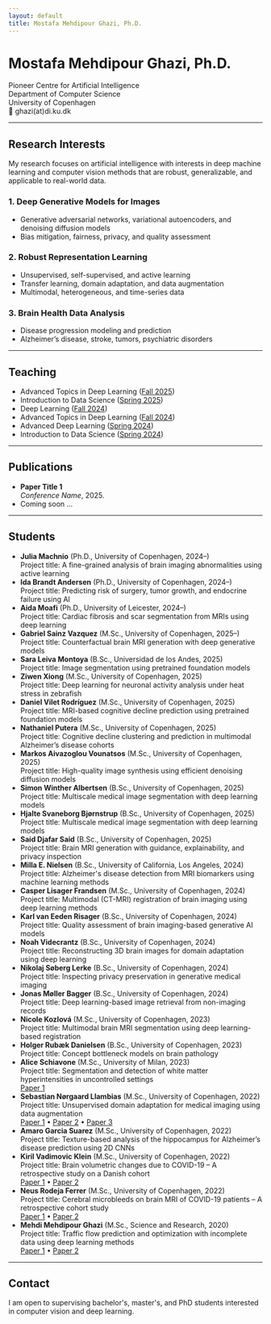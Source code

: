 ```yaml
---
layout: default
title: Mostafa Mehdipour Ghazi, Ph.D.
---
```


# Mostafa Mehdipour Ghazi, Ph.D.

Pioneer Centre for Artificial Intelligence  
Department of Computer Science  
University of Copenhagen  
📧 ghazi(at)di.ku.dk

---

## Research Interests

My research focuses on artificial intelligence with interests in deep machine learning and computer vision methods that are robust, generalizable, and applicable to real-world data. 

### 1. Deep Generative Models for Images
- Generative adversarial networks, variational autoencoders, and denoising diffusion models  
- Bias mitigation, fairness, privacy, and quality assessment  

### 2. Robust Representation Learning
- Unsupervised, self-supervised, and active learning
- Transfer learning, domain adaptation, and data augmentation
- Multimodal, heterogeneous, and time-series data  

### 3. Brain Health Data Analysis
- Disease progression modeling and prediction
- Alzheimer’s disease, stroke, tumors, psychiatric disorders

---

## Teaching

- Advanced Topics in Deep Learning ([Fall 2025](https://kurser.ku.dk/course/ndak24003u/2025-2026))  
- Introduction to Data Science ([Spring 2025](https://kurser.ku.dk/course/ndak16003u))  
- Deep Learning ([Fall 2024](https://kurser.ku.dk/course/ndak24002u/2024-2025))  
- Advanced Topics in Deep Learning ([Fall 2024](https://kurser.ku.dk/course/ndak24003u/2024-2025))  
- Advanced Deep Learning ([Spring 2024](https://kurser.ku.dk/course/ndak22002u/2023-2024))  
- Introduction to Data Science ([Spring 2024](https://kurser.ku.dk/course/ndak16003u/2024-2025))    

---

## Publications

- **Paper Title 1**  
  *Conference Name*, 2025.
- Coming soon ...

---

## Students

- **Julia Machnio** (Ph.D., University of Copenhagen, 2024–)  
  Project title: A fine-grained analysis of brain imaging abnormalities using active learning  
- **Ida Brandt Andersen** (Ph.D., University of Copenhagen, 2024–)  
  Project title: Predicting risk of surgery, tumor growth, and endocrine failure using AI  
- **Aida Moafi** (Ph.D., University of Leicester, 2024–)  
  Project title: Cardiac fibrosis and scar segmentation from MRIs using deep learning
- **Gabriel Sainz Vazquez** (M.Sc., University of Copenhagen, 2025–)  
  Project title: Counterfactual brain MRI generation with deep generative models  
- **Sara Leiva Montoya** (B.Sc., Universidad de los Andes, 2025)  
  Project title: Image segmentation using pretrained foundation models  
- **Ziwen Xiong** (M.Sc., University of Copenhagen, 2025)  
  Project title: Deep learning for neuronal activity analysis under heat stress in zebrafish  
- **Daniel Vilet Rodríguez** (M.Sc., University of Copenhagen, 2025)  
  Project title: MRI-based cognitive decline prediction using pretrained foundation models  
- **Nathaniel Putera** (M.Sc., University of Copenhagen, 2025)  
  Project title: Cognitive decline clustering and prediction in multimodal Alzheimer’s disease cohorts  
- **Markos Aivazoglou Vounatsos** (M.Sc., University of Copenhagen, 2025)  
  Project title: High-quality image synthesis using efficient denoising diffusion models  
- **Simon Winther Albertsen** (B.Sc., University of Copenhagen, 2025)  
  Project title: Multiscale medical image segmentation with deep learning models  
- **Hjalte Svaneborg Bjørnstrup** (B.Sc., University of Copenhagen, 2025)  
  Project title: Multiscale medical image segmentation with deep learning models  
- **Said Djafar Said** (B.Sc., University of Copenhagen, 2025)  
  Project title: Brain MRI generation with guidance, explainability, and privacy inspection  
- **Milla E. Nielsen** (B.Sc., University of California, Los Angeles, 2024)  
  Project title: Alzheimer's disease detection from MRI biomarkers using machine learning methods  
- **Casper Lisager Frandsen** (M.Sc., University of Copenhagen, 2024)  
  Project title: Multimodal (CT-MRI) registration of brain imaging using deep learning methods
- **Karl van Eeden Risager** (B.Sc., University of Copenhagen, 2024)  
  Project title: Quality assessment of brain imaging-based generative AI models  
- **Noah Videcrantz** (B.Sc., University of Copenhagen, 2024)  
  Project title: Reconstructing 3D brain images for domain adaptation using deep learning  
- **Nikolaj Søberg Lerke** (B.Sc., University of Copenhagen, 2024)  
  Project title: Inspecting privacy preservation in generative medical imaging  
- **Jonas Møller Bagger** (B.Sc., University of Copenhagen, 2024)  
  Project title: Deep learning-based image retrieval from non-imaging records  
- **Nicole Kozlová** (M.Sc., University of Copenhagen, 2023)  
  Project title: Multimodal brain MRI segmentation using deep learning-based registration  
- **Holger Rubæk Danielsen** (B.Sc., University of Copenhagen, 2023)  
  Project title: Concept bottleneck models on brain pathology  
- **Alice Schiavone** (M.Sc., University of Milan, 2023)  
  Project title: Segmentation and detection of white matter hyperintensities in uncontrolled settings  
  [Paper 1](https://openreview.net/pdf?id=c0KnufAuX6k)
- **Sebastian Nørgaard Llambias** (M.Sc., University of Copenhagen, 2022)  
  Project title: Unsupervised domain adaptation for medical imaging using data augmentation  
  [Paper 1](https://doi.org/10.48550/arXiv.2308.04395) • [Paper 2](https://proceedings.mlr.press/v233/llambias24a/llambias24a.pdf) • [Paper 3](https://doi.org/10.48550/arXiv.2407.19888)  
- **Amaro Garcia Suarez** (M.Sc., University of Copenhagen, 2022)  
  Project title: Texture-based analysis of the hippocampus for Alzheimer’s disease prediction using 2D CNNs  
- **Kiril Vadimovic Klein** (M.Sc., University of Copenhagen, 2022)  
  Project title: Brain volumetric changes due to COVID-19 – A retrospective study on a Danish cohort  
  [Paper 1](https://www.rsna.org/-/media/files/rsna/annual-meeting/future-and-past-meetings/rsna-2023-meeting-program.pdf#page=2275) • [Paper 2](https://doi.org/10.1101/2025.03.19.25324239)  
- **Neus Rodeja Ferrer** (M.Sc., University of Copenhagen, 2022)  
  Project title: Cerebral microbleeds on brain MRI of COVID-19 patients – A retrospective cohort study  
  [Paper 1](https://doi.org/10.1109/ISBI53787.2023.10230832) • [Paper 2](https://doi.org/10.1093/braincomms/fcae127)  
- **Mehdi Mehdipour Ghazi** (M.Sc., Science and Research, 2020)  
  Project title: Traffic flow prediction and optimization with incomplete data using deep learning methods  
  [Paper 1](https://doi.org/10.48550/arXiv.2204.10222) • [Paper 2](https://ceur-ws.org/Vol-3497/paper-130.pdf)  

---


## Contact

I am open to supervising bachelor's, master's, and PhD students interested in computer vision and deep learning.
